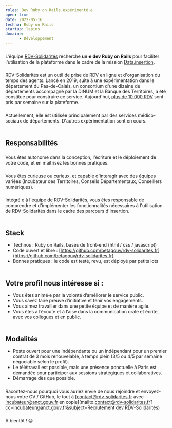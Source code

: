 ```yaml
---
roles: Dev Ruby on Rails expérimenté·e
open: true
date: 2022-05-16
techno: Ruby on Rails
startup: lapins
domaine:
      - Développement
---
```


L'équipe [RDV-Solidarités](https://beta.gouv.fr/startups/lapins.html) recherche **un·e dev Ruby on Rails** pour faciliter l'utilisation de la plateforme dans le cadre de la mission [Data.insertion](https://beta.gouv.fr/startups/data.insertion.html).

RDV-Solidarités est un outil de prise de RDV en ligne et d'organisation du temps des agents. Lancé en 2019, suite à une expérimentation dans le département du Pas-de-Calais, un consortium d'une dizaine de départements accompagné par la DINUM et la Banque des Territoires, a été constitué pour construire ce service. Aujourd'hui, [plus de 10 000 RDV](https://www.rdv-solidarites.fr/stats) sont pris par semaine sur la plateforme.

Actuellement, elle est utilisée principalement par des services médico-sociaux de départements. D'autres expérimentation sont en cours.

<!--more-->

<style type="text/css">
p {
      margin: 1.5rem 0 0 0;
}

h2, h3 {
      margin: 3rem 0 1rem 0;
}
</style>


## Responsabilités

Vous êtes autonome dans la conception, l'écriture et le déploiement de votre code, et en maîtrisez les bonnes pratiques.

Vous êtes curieuse ou curieux, et capable d'interagir avec des équipes variées (Incubateur des Territoires, Conseils Départementaux, Conseillers numériques).

Intégré·e à l'équipe de RDV-Solidarités, vous êtes responsable de comprendre et d'implémenter les fonctionnalités nécessaires à l'utilisation de RDV-Solidarités dans le cadre des parcours d'insertion.

## Stack

- Technos : Ruby on Rails, bases de front-end (html / css / javascript)
- Code ouvert et libre : [https://github.com/betagouv/rdv-solidarites.fr](https://github.com/betagouv/rdv-solidarites.fr)
- Bonnes pratiques : le code est testé, revu, est déployé par petits lots


## Votre profil nous intéresse si :

- Vous êtes animé·e par la volonté d’améliorer le service public.
- Vous savez faire preuve d’initiative et tenir vos engagements.
- Vous aimez travailler dans une petite équipe et de manière agile.
- Vous êtes à l’écoute et à l’aise dans la communication orale et écrite, avec vos collègues et en public.


## Modalités

- Poste ouvert pour une indépendante ou un indépendant pour un premier contrat de 3 mois renouvelable, à temps plein (3/5 ou 4/5 par semaine négociable selon le profil).
- Le télétravail est possible, mais une présence ponctuelle à Paris est demandée pour participer aux sessions stratégiques et collaboratives.
- Démarrage dès que possible.

Racontez-nous pourquoi vous auriez envie de nous rejoindre et envoyez-nous votre CV / GitHub, le tout à [contact@rdv-solidarites.fr avec incubateur@anct.gouv.fr en copie](mailto:contact@rdv-solidarites.fr?cc=incubateur@anct.gouv.fr&subject=Recrutement dev RDV-Solidarités)

À bientôt ! 😀
